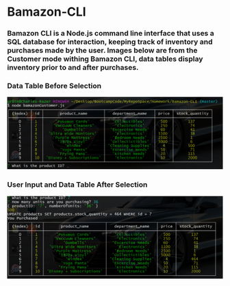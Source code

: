 # Bamazon-CLI
### Bamazon CLI is a Node.js command line interface that uses a SQL database for interaction, keeping track of inventory and purchases made by the user. Images below are from the Customer mode withing Bamazon CLI, data tables display inventory prior to and after purchases. 

### Data Table Before Selection
![](images/start-table.PNG)
### User Input and Data Table After Selection
![](images/order-select-update-table.PNG)
